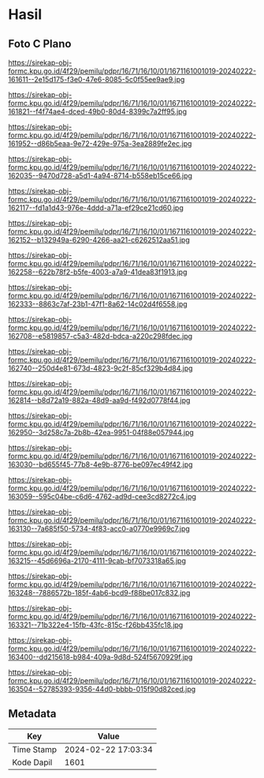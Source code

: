 # Hasil

## Foto C Plano

https://sirekap-obj-formc.kpu.go.id/4f29/pemilu/pdpr/16/71/16/10/01/1671161001019-20240222-161611--2e15d175-f3e0-47e6-8085-5c0f55ee9ae9.jpg

https://sirekap-obj-formc.kpu.go.id/4f29/pemilu/pdpr/16/71/16/10/01/1671161001019-20240222-161821--f4f74ae4-dced-49b0-80d4-8399c7a2ff95.jpg

https://sirekap-obj-formc.kpu.go.id/4f29/pemilu/pdpr/16/71/16/10/01/1671161001019-20240222-161952--d86b5eaa-9e72-429e-975a-3ea2889fe2ec.jpg

https://sirekap-obj-formc.kpu.go.id/4f29/pemilu/pdpr/16/71/16/10/01/1671161001019-20240222-162035--9470d728-a5d1-4a94-8714-b558eb15ce66.jpg

https://sirekap-obj-formc.kpu.go.id/4f29/pemilu/pdpr/16/71/16/10/01/1671161001019-20240222-162117--fd1a1d43-976e-4ddd-a71a-ef29ce21cd60.jpg

https://sirekap-obj-formc.kpu.go.id/4f29/pemilu/pdpr/16/71/16/10/01/1671161001019-20240222-162152--b132949a-6290-4266-aa21-c6262512aa51.jpg

https://sirekap-obj-formc.kpu.go.id/4f29/pemilu/pdpr/16/71/16/10/01/1671161001019-20240222-162258--622b78f2-b5fe-4003-a7a9-41dea83f1913.jpg

https://sirekap-obj-formc.kpu.go.id/4f29/pemilu/pdpr/16/71/16/10/01/1671161001019-20240222-162333--8863c7af-23b1-47f1-8a62-14c02d4f6558.jpg

https://sirekap-obj-formc.kpu.go.id/4f29/pemilu/pdpr/16/71/16/10/01/1671161001019-20240222-162708--e5819857-c5a3-482d-bdca-a220c298fdec.jpg

https://sirekap-obj-formc.kpu.go.id/4f29/pemilu/pdpr/16/71/16/10/01/1671161001019-20240222-162740--250d4e81-673d-4823-9c2f-85cf329b4d84.jpg

https://sirekap-obj-formc.kpu.go.id/4f29/pemilu/pdpr/16/71/16/10/01/1671161001019-20240222-162814--b8d72a19-882a-48d9-aa9d-f492d0778f44.jpg

https://sirekap-obj-formc.kpu.go.id/4f29/pemilu/pdpr/16/71/16/10/01/1671161001019-20240222-162950--3d258c7a-2b8b-42ea-9951-04f88e057944.jpg

https://sirekap-obj-formc.kpu.go.id/4f29/pemilu/pdpr/16/71/16/10/01/1671161001019-20240222-163030--bd655f45-77b8-4e9b-8776-be097ec49f42.jpg

https://sirekap-obj-formc.kpu.go.id/4f29/pemilu/pdpr/16/71/16/10/01/1671161001019-20240222-163059--595c04be-c6d6-4762-ad9d-cee3cd8272c4.jpg

https://sirekap-obj-formc.kpu.go.id/4f29/pemilu/pdpr/16/71/16/10/01/1671161001019-20240222-163130--7a685f50-5734-4f83-acc0-a0770e9969c7.jpg

https://sirekap-obj-formc.kpu.go.id/4f29/pemilu/pdpr/16/71/16/10/01/1671161001019-20240222-163215--45d6696a-2170-4111-9cab-bf7073318a65.jpg

https://sirekap-obj-formc.kpu.go.id/4f29/pemilu/pdpr/16/71/16/10/01/1671161001019-20240222-163248--7886572b-185f-4ab6-bcd9-f88be017c832.jpg

https://sirekap-obj-formc.kpu.go.id/4f29/pemilu/pdpr/16/71/16/10/01/1671161001019-20240222-163321--71b322e4-15fb-43fc-815c-f26bb435fc18.jpg

https://sirekap-obj-formc.kpu.go.id/4f29/pemilu/pdpr/16/71/16/10/01/1671161001019-20240222-163400--dd215618-b984-409a-9d8d-524f5670929f.jpg

https://sirekap-obj-formc.kpu.go.id/4f29/pemilu/pdpr/16/71/16/10/01/1671161001019-20240222-163504--52785393-9356-44d0-bbbb-015f90d82ced.jpg


## Metadata

| Key        | Value               |
| ---------- | ------------------- |
| Time Stamp | 2024-02-22 17:03:34 |
| Kode Dapil | 1601                |



